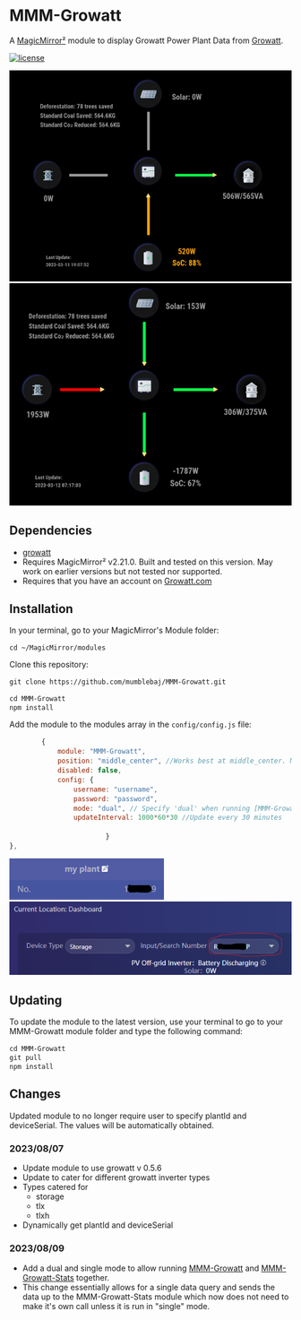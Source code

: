 # MMM-Growatt

A [MagicMirror²](https://magicmirror.builders) module to display Growatt Power Plant Data from [Growatt](https://server.growatt.com).

[![license](https://img.shields.io/github/license/mashape/apistatus.svg)](LICENSE)

![Example](images/image-7.png)
![Example](images/image-8.png)

## Dependencies
- [growatt](https://www.npmjs.com/package/growatt)
- Requires MagicMirror² v2.21.0. Built and tested on this version. May work on earlier versions but not tested nor supported.
- Requires that you have an account on [Growatt.com](https://server.growatt.com/login)

## Installation

In your terminal, go to your MagicMirror's Module folder:
````
cd ~/MagicMirror/modules
````

Clone this repository:
````
git clone https://github.com/mumblebaj/MMM-Growatt.git
````
````
cd MMM-Growatt
npm install
````

Add the module to the modules array in the `config/config.js` file:
````javascript
        {
            module: "MMM-Growatt",
            position: "middle_center", //Works best at middle_center. May not display all that well in other positions
            disabled: false,
            config: {
                username: "username",
                password: "password",
                mode: "dual", // Specify 'dual' when running [MMM-Growatt](https://github.com/mumblebaj/MMM-Growatt.git) and [MMM-Growatt-Stats](https://github.com/mumblebaj/MMM-Growatt-Stats.git) together else specify 'single'
                updateInterval: 1000*60*30 //Update every 30 minutes
                
                        }
},
````
![Example](images/image-4.png) ![Example](images/image-3.png) 

## Updating

To update the module to the latest version, use your terminal to go to your MMM-Growatt module folder and type the following command:

````
cd MMM-Growatt
git pull
npm install

```` 
## Changes
Updated module to no longer require user to specify plantId and deviceSerial. The values will be automatically obtained.

### 2023/08/07
- Update module to use growatt v 0.5.6
- Update to cater for different growatt inverter types
- Types catered for
  - storage
  - tlx
  - tlxh
- Dynamically get plantId and deviceSerial

### 2023/08/09
- Add a dual and single mode to allow running [MMM-Growatt](https://github.com/mumblebaj/MMM-Growatt.git) and [MMM-Growatt-Stats](https://github.com/mumblebaj/MMM-Growatt-Stats.git) together.
- This change essentially allows for a single data query and sends the data up to the MMM-Growatt-Stats module which now does not need to make it's own call unless it is run in "single" mode.

